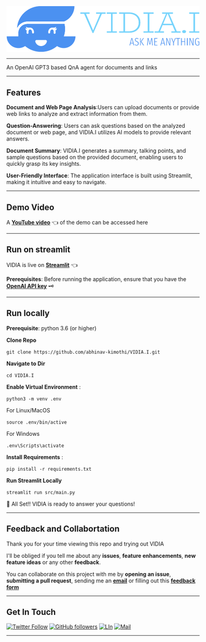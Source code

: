 ![VIDIA.I](./Assets/vidiai-low-resolution-logo-color-on-transparent-background.png)

---

An OpenAI GPT3 based QnA agent for documents and links

---

## Features
__Document and Web Page Analysis__:Users can upload documents or provide web links to analyze and extract information from them.

__Question-Answering__: Users can ask questions based on the analyzed document or web page, and VIDIA.I utilizes AI models to provide relevant answers.

__Document Summary__: VIDIA.I generates a summary, talking points, and sample questions based on the provided document, enabling users to quickly grasp its key insights.

__User-Friendly Interface__: The application interface is built using Streamlit, making it intuitive and easy to navigate.

---
## Demo Video

A [__YouTube video__](https://www.youtube.com/watch?v=j0RYLdroQ3w) 👈 of the demo can be accessed here 

---

## Run on streamlit

VIDIA is live on [__Streamlit__](https://streamlit.io/) 👈 

__Prerequisites__: Before running the application, ensure that you have the [__OpenAI API key__](https://platform.openai.com/account/api-keys) 🗝

---

## Run locally

__Prerequisite__: python 3.6 (or higher)

__Clone Repo__   

```
git clone https://github.com/abhinav-kimothi/VIDIA.I.git
```

__Navigate to Dir__ 

```
cd VIDIA.I
```

__Enable Virtual Environment__ :
```
python3 -m venv .env
```
For Linux/MacOS
```
source .env/bin/active 
```
For Windows
```
.env\Scripts\activate
```
__Install Requirements__ :

```
pip install -r requirements.txt
```

__Run Streamlit Locally__

```
streamlit run src/main.py
```

🚄 All Set!! VIDIA is ready to answer your questions!

---

## Feedback and Collabortation

Thank you for your time viewing this repo and trying out VIDIA

I'll be obliged if you tell me about any __issues__, __feature enhancements__, __new feature ideas__ or any other __feedback__. 

You can collaborate on this project with me by __opening an issue__, __submitting a pull request__, sending me an [__email__]("mailto:abhinav.kimothi.ds@gmail.com") or filling out this [__feedback form__](https://forms.gle/aw7yobjxpwg61dF56)

---

## Get In Touch

[![Twitter Follow](https://img.shields.io/twitter/follow/abhinav?style=social)](https://twitter.com/abhinav_kimothi) 
[![GitHub followers](https://img.shields.io/github/followers/abhinav-kimothi?label=Follow&style=social)](https://github.com/abhinav-kimothi)
[![LIn](https://img.shields.io/badge/L_In-@abhinav-blue)](https://www.linkedin.com/in/abhinav-kimothi/)
[![Mail](https://img.shields.io/badge/Mail-@abhinav-yellow)](mailto:abhinav.kimothi.ds@gmail.com)

---



